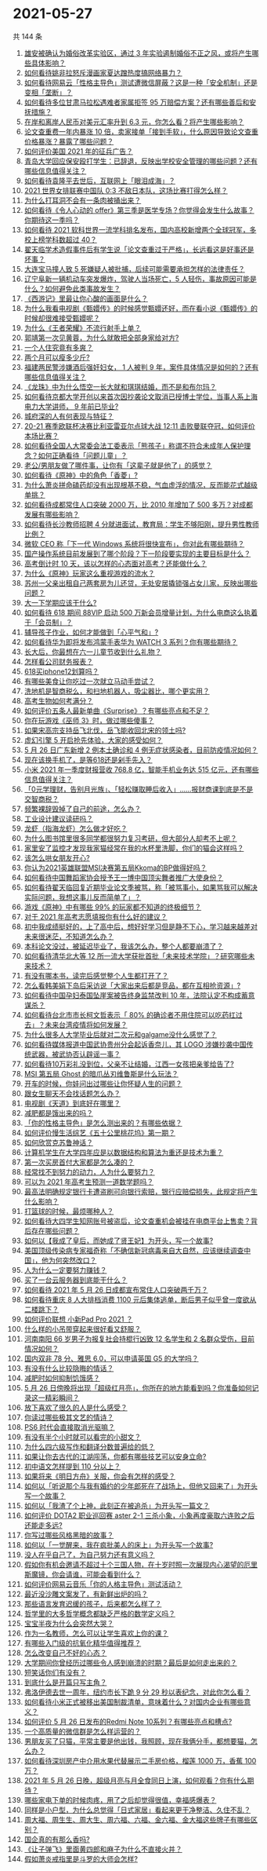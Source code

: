 # 2021-05-27

共 144 条

<!-- BEGIN -->
<!-- 最后更新时间 Thu May 27 2021 14:30:47 GMT+0800 (China Standard Time) -->

1. [雄安被确认为婚俗改革实验区，通过 3
   年实验遏制婚俗不正之风，或将产生哪些具体影响？](https://www.zhihu.com/question/461486744)
2. [如何看待姚非拉怒斥漫画家夏达蹭热度搞网络暴力？](https://www.zhihu.com/question/461513866)
3. [如何看待网易云「性格主导色」测试遭微信屏蔽？这是一种「安全机制」还是变相「垄断」？](https://www.zhihu.com/question/461505950)
4. [如何看待多位甘肃马拉松遇难者家属拒签 95
   万赔偿方案？还有哪些善后和安抚措施？](https://www.zhihu.com/question/461465423)
5. [在岸和离岸人民币对美元汇率升到 6.3
   元，你怎么看？将产生哪些影响？](https://www.zhihu.com/question/461501137)
6. [论文查重费一年内暴涨 10
   倍，卖家接单「接到手软」，什么原因导致论文查重价格暴涨？暴露了哪些问题？](https://www.zhihu.com/question/461522508)
7. [如何评价美国 2021 年的征兵广告？](https://www.zhihu.com/question/461629217)
8. [青岛大学回应保安殴打学生：已辞退，反映出学校安全管理的哪些问题？还有哪些信息值得关注？](https://www.zhihu.com/question/461456155)
9. [如何看待袁隆平去世后，互联网上「眼泪成海」？](https://www.zhihu.com/question/461143953)
10. [2021 世界女排联赛中国队 0:3
    不敌日本队，这场比赛打得怎么样？](https://www.zhihu.com/question/461567305)
11. [为什么打耳洞不会有一条肉被捅出来？](https://www.zhihu.com/question/304771389)
12. [如何看待《令人心动的
    offer》第三季是医学专场？你觉得会发生什么故事？你期待这一季吗？](https://www.zhihu.com/question/460513460)
13. [如何看待 2021 软科世界一流学科排名发布，国内高校新增两个全球冠军，多校上榜学科数超过
    40？](https://www.zhihu.com/question/461491304)
14. [翟天临学术造假事件后有学生说「论文查重过于严格」，长远看这是好事还是坏事？](https://www.zhihu.com/question/461305806)
15. [大连宝马撞人致 5
    死嫌疑人被批捕，后续可能需要承担怎样的法律责任？](https://www.zhihu.com/question/461624041)
16. [辽宁阜新一辆机动车突发爆炸，驾驶人当场死亡，5
    人轻伤，事故原因可能是什么？如何避免此类事故发生？](https://www.zhihu.com/question/461279720)
17. [《西游记》里最让你心酸的画面是什么？](https://www.zhihu.com/question/459544693)
18. [为什么我看电视剧《甄嬛传》的时候感觉甄嬛还好，而在看小说《甄嬛传》的时候却很难接受甄嬛呢？](https://www.zhihu.com/question/380788784)
19. [为什么《王者荣耀》不流行射手上单？](https://www.zhihu.com/question/460375616)
20. [郭靖第一次见黄蓉，为什么就敢把全部身家给对方?](https://www.zhihu.com/question/423933346)
21. [一个人住究竟有多爽？](https://www.zhihu.com/question/459287794)
22. [两个月可以瘦多少斤?](https://www.zhihu.com/question/430561258)
23. [福建两民警涉嫌酒后强奸妇女， 1 人被判 9
    年，案件具体情况是如何的？还有哪些信息值得关注？](https://www.zhihu.com/question/461643644)
24. [《龙珠》中为什么悟空一长大就和琪琪结婚，而不是和布尔玛？](https://www.zhihu.com/question/295712652)
25. [如何看待京都大学开创以来首次因抄袭论文取消已授博士学位，当事人系上海电力大学讲师， 9
    年前已毕业?](https://www.zhihu.com/question/461424721)
26. [城府深的人有何表现与特征？](https://www.zhihu.com/question/23215621)
27. [20-21 赛季欧联杯决赛比利亚雷亚尔点球大战 12:11
    击败曼联夺冠，如何评价本场比赛？](https://www.zhihu.com/question/461611673)
28. [如何看待全国人大常委会法工委表示「熊孩子」称谓不符合未成年人保护理念？如何正确看待「问题儿童」？](https://www.zhihu.com/question/461546452)
29. [老公/男朋友做了哪件事，让你有「这辈子就是他了」的感觉？](https://www.zhihu.com/question/421025094)
30. [如何看待《原神》中的角色「香菱」?](https://www.zhihu.com/question/460105478)
31. [为什么萧炎拼命磕药却没有出现根基不稳，气血虚浮的情况，反而能花式越级单挑？](https://www.zhihu.com/question/461264979)
32. [如何看待成都常住人口突破 2000 万，比 2010 年增加了 500
    多万？对成都发展有哪些影响？](https://www.zhihu.com/question/461488384)
33. [如何看待长沙教师招聘 4
    分就进面试，教育局：学生不够阳刚，提升男性教师比例？](https://www.zhihu.com/question/461547536)
34. [微软 CEO 称「下一代 Windows
    系统将很快宣布」，你对此有哪些期待？](https://www.zhihu.com/question/461439249)
35. [国产操作系统目前发展到了哪个阶段？下一阶段要实现的主要目标是什么？](https://www.zhihu.com/question/459912978)
36. [高考倒计时 10 天，该以怎样的心态面对高考？还能做什么？](https://www.zhihu.com/question/460933634)
37. [为什么《原神》玩家这么重视游戏的流水？](https://www.zhihu.com/question/460655313)
38. [苏州一父亲出租自己两套房为儿还贷，无处安居撬锁强占女儿家，反映出哪些问题？](https://www.zhihu.com/question/461453686)
39. [大一下学期应该干什么?](https://www.zhihu.com/question/447177295)
40. [如何看待 618 期间 88VIP 启动 500
    万新会员增量计划，为什么电商这么执着于「会员制」？](https://www.zhihu.com/question/461543901)
41. [辅导孩子作业，如何才能做到「心平气和」?](https://www.zhihu.com/question/461126046)
42. [如何看待华为即将发布鸿蒙手表华为 WATCH 3
    系列？你有哪些期待？](https://www.zhihu.com/question/461617150)
43. [长大后，你最想在六一儿童节收到什么礼物？](https://www.zhihu.com/question/460261568)
44. [怎样看公司财务报表？](https://www.zhihu.com/question/20324128)
45. [618买iphone12划算吗？](https://www.zhihu.com/question/458591246)
46. [有哪些美食让你吃过一次就立马动手尝试？](https://www.zhihu.com/question/294979999)
47. [洗地机是智商税么，和扫地机器人，吸尘器比，哪个更实用？](https://www.zhihu.com/question/418512921)
48. [高考生物如何考满分？](https://www.zhihu.com/question/288737846)
49. [如何评价五条人最新单曲《Surprise》？有哪些亮点和不足？](https://www.zhihu.com/question/461571002)
50. [你在玩游戏《巫师 3》时，做过哪些傻事？](https://www.zhihu.com/question/454236368)
51. [如果宋高宗支持岳飞北伐，岳飞能收回北宋的领土吗?](https://www.zhihu.com/question/444059876)
52. [虚幻引擎 5 开启抢先体验，大家的感受如何？](https://www.zhihu.com/question/461260818)
53. [5 月 26 日广东新增 2 例本土确诊和 4
    例无症状感染者，目前防疫情况如何？](https://www.zhihu.com/question/461624554)
54. [现在该换手机了，是等618还是剁手先入？](https://www.zhihu.com/question/458977705)
55. [小米 2021 年一季度财报营收 768.8 亿，智能手机业务达 515
    亿元，还有哪些信息值得关注？](https://www.zhihu.com/question/461537715)
56. [「0元学理财，告别月光族」、「轻松赚取睡后收入」……报财商课到底是不是交智商税？](https://www.zhihu.com/question/461165357)
57. [频繁裸辞毁掉了自己的前途，怎么办？](https://www.zhihu.com/question/459501127)
58. [工业设计建议读研吗？](https://www.zhihu.com/question/448764679)
59. [龙虾（指海龙虾）怎么做才好吃？](https://www.zhihu.com/question/59541089)
60. [为什么图书馆里很多同学都很努力复习考研，但大部分人却考不上呢？](https://www.zhihu.com/question/430364218)
61. [家里安了监控才发现我家猫经常在我的水杯里洗脚，你们的猫会这样吗？](https://www.zhihu.com/question/459983017)
62. [该怎么哄女朋友开心?](https://www.zhihu.com/question/36890374)
63. [你认为2021英雄联盟MSI决赛第五局Kkoma的BP做得好吗？](https://www.zhihu.com/question/461304568)
64. [如何看待中国舞蹈家协会授予王一博中国顶尖舞者推广大使身份？](https://www.zhihu.com/question/461616982)
65. [如何看待翟天临回复近期毕业论文季被骂，称「被骂事小，如果骂我可以解决实际问题，我想这事儿反而简单了」？](https://www.zhihu.com/question/461528535)
66. [游戏《原神》中有哪些 99% 的玩家都不知道的终极细节？](https://www.zhihu.com/question/455434766)
67. [对于 2021 年高考志愿填报你有什么好的建议？](https://www.zhihu.com/question/456117303)
68. [初中我成绩挺好的，上了高中后，想好好学习但是静不下心，学习越来越差对未来很迷茫，不知道怎么办？](https://www.zhihu.com/question/460172590)
69. [本科论文没过，被延迟毕业了，我该怎么办，整个人都要崩溃了？](https://www.zhihu.com/question/323526847)
70. [如何看待清华北大等 12
    所一流大学获批首批「未来技术学院」？研究哪些未来技术？](https://www.zhihu.com/question/461372175)
71. [有没有哪本书，读完后感觉整个人生都打开了？](https://www.zhihu.com/question/419528920)
72. [怎么看韩美娟下岛后采访说「大家出来后都是竞品，都在互相抢资源」?](https://www.zhihu.com/question/461480245)
73. [如何看待中国孕妇泰国坠崖案被告终身监禁改判 10
    年，法院认定不构成蓄意谋杀？](https://www.zhihu.com/question/461449495)
74. [如何看待台北市市长柯文哲表示「 80%
    的确诊者不用住院可以吃药扛过去」？未来台湾疫情将如何发展？](https://www.zhihu.com/question/461364931)
75. [为什么很多人大学毕业后就对二次元和galgame没什么感觉了？](https://www.zhihu.com/question/460275154)
76. [如何看待媒体报道中国武协贵州分会起诉香奈儿，其 LOGO
    涉嫌抄袭中国传统武器，被武协否认辟谣一事？](https://www.zhihu.com/question/461362478)
77. [如何看待10万彩礼没到位，父亲不让结婚，江西一女孩把亲爹给告了?](https://www.zhihu.com/question/460760238)
78. [MSI 第五局 Ghost 的暗爪丛刃维鲁斯是什么玩法？](https://www.zhihu.com/question/461077434)
79. [开车的时候，你娃问出过哪些让你怀疑人生的问题？](https://www.zhihu.com/question/461363180)
80. [跟女生聊天不会找话题怎么办？](https://www.zhihu.com/question/265983309)
81. [电视剧《天道》到底好在哪里？](https://www.zhihu.com/question/457421772)
82. [减肥都是饿出来的吗？](https://www.zhihu.com/question/446278658)
83. [「你的性格主导色」是怎么测出来的？有哪些依据？](https://www.zhihu.com/question/461472606)
84. [如何评价慢生活综艺《五十公里桃花坞》第一期？](https://www.zhihu.com/question/460852490)
85. [如何欣赏克苏鲁神话？](https://www.zhihu.com/question/27948191)
86. [计算机学生在大学四年应是以数据结构和算法为重还是技术为重？](https://www.zhihu.com/question/395908518)
87. [第一次买房首付大家都是怎么凑的？](https://www.zhihu.com/question/322284293)
88. [经常找不到努力的动力，人为什么要努力？](https://www.zhihu.com/question/456632067)
89. [可以为 2021 年高考生预测一道数学题吗？](https://www.zhihu.com/question/458065536)
90. [最高法明确规定银行卡遭盗刷可向银行索赔，银行应赔偿损失，此规定将产生什么影响？](https://www.zhihu.com/question/461287894)
91. [打篮球的时候，最烦哪种人？](https://www.zhihu.com/question/435513081)
92. [如何看待大四学生知网账号被盗后，论文查重机会被挂在电商平台上售卖？背后存在哪些问题？](https://www.zhihu.com/question/461448977)
93. [如何以【我成了皇后，而她成了贤王妃】为开头，写一个故事?](https://www.zhihu.com/question/449094157)
94. [美国顶级传染病专家福奇称「不确信新冠病毒来自大自然，应该继续调查中国」，他为何突然改口？](https://www.zhihu.com/question/461117023)
95. [人为什么一定要努力赚钱？](https://www.zhihu.com/question/301579279)
96. [买了一台云服务器到底能干什么？](https://www.zhihu.com/question/27205559)
97. [如何看待 2021 年 5 月 26
    日成都宣布常住人口突破两千万？](https://www.zhihu.com/question/461466462)
98. [如何看待重庆 8 人大排档消费 1100
    元后集体逃单，断后男子似乎曾一度欲从二楼跳下？](https://www.zhihu.com/question/461295626)
99. [如何评价联想 小新Pad Pro 2021 ？](https://www.zhihu.com/question/457950568)
100. [什么样的小吊带穿起来很好看又舒服？](https://www.zhihu.com/question/446715939)
101. [河南南阳 66 岁男子为报复社会持棍行凶致 12 名学生和 2
     名群众受伤，目前情况如何？](https://www.zhihu.com/question/461425589)
102. [国内双非 78 分、雅思 6.0，可以申请英国 G5
     的大学吗？](https://www.zhihu.com/question/457159794)
103. [有没有什么比较隐晦的情话？](https://www.zhihu.com/question/423230600)
104. [减肥时如何抑制饥饿感？](https://www.zhihu.com/question/365657997)
105. [5 月 26
     日傍晚将出现「超级红月亮」，你所在的地方能看到吗？你准备如何记录这一精彩瞬间？](https://www.zhihu.com/question/461436954)
106. [放下喜欢了很久的人是什么感受？](https://www.zhihu.com/question/451957104)
107. [你读过哪些极其文艺的情诗？](https://www.zhihu.com/question/370321379)
108. [PS6 时代会直接取消光驱嘛？](https://www.zhihu.com/question/461347055)
109. [有没有半个小时就可以看完的小甜文？](https://www.zhihu.com/question/447942198)
110. [为什么四六级写作和翻译分数普遍给的低？](https://www.zhihu.com/question/40770196)
111. [如果让你去古代的江湖闯荡，你都有哪些技艺可以安身立命?](https://www.zhihu.com/question/461487669)
112. [初中语文怎样提到 110 分以上？](https://www.zhihu.com/question/311901970)
113. [如果将来《明日方舟》关服，你会有怎样的感受？](https://www.zhihu.com/question/460506303)
114. [如何以「听说那个与我有婚约的少年郎死在了战场上，但他又回来了」为开头写一个故事？](https://www.zhihu.com/question/459096689)
115. [如何以「我渣了个上神，此刻正在被追杀」为开头写一篇文？](https://www.zhihu.com/question/454304575)
116. [如何评价 DOTA2 职业巡回赛 aster 2-1
     三杀小象，小象再度豪取六连败之后还能走多远?](https://www.zhihu.com/question/460686728)
117. [你写过哪些风格黑暗的故事？](https://www.zhihu.com/question/38878101)
118. [如何以「一觉醒来，我在疯批美人的床上」为开头写一个故事?](https://www.zhihu.com/question/461370999)
119. [没人在乎自己了，为自己努力还有意义吗？](https://www.zhihu.com/question/459803278)
120. [假如你有机会邀请不超过十个三国人物，在十岁时照一次展现内心渴望的厄里斯魔镜，你会请谁，可能会看到什么？](https://www.zhihu.com/question/461291276)
121. [如何评价网易云音乐「你的人格主导色」测试活动？](https://www.zhihu.com/question/461473926)
122. [最近没沙雕文案发了，有新鲜出炉的吗？](https://www.zhihu.com/question/455777381)
123. [那些语言发育迟缓的孩子，后来都怎么样了？](https://www.zhihu.com/question/304955705)
124. [哲学里的大多哲学概念都缺乏严格的数学定义吗？](https://www.zhihu.com/question/455229246)
125. [宝宝半夜为什么会突然大哭？](https://www.zhihu.com/question/457113218)
126. [作为一名教师，怎么可以让学生喜欢上你的课？](https://www.zhihu.com/question/358526058)
127. [有哪些入门级的抗氧化精华值得推荐？](https://www.zhihu.com/question/28625340)
128. [怎么改变自己不好的心态？](https://www.zhihu.com/question/456286875)
129. [大学期间你曾经历过哪些令人感到崩溃的时期？最后是如何走出来的？](https://www.zhihu.com/question/461290099)
130. [短笑话你们有没有？](https://www.zhihu.com/question/461025294)
131. [到底什么是开篇只写主角？](https://www.zhihu.com/question/461527777)
132. [弗洛伊德去世一周年，纽约市长下跪 9 分 29
     秒以表纪念，对此你怎么看？](https://www.zhihu.com/question/461467217)
133. [如何看待小米正式被移出美国制裁清单，意味着什么？对国内企业有哪些意义？](https://www.zhihu.com/question/461450557)
134. [如何评价 5 月 26 日发布的Redmi Note
     10系列？有哪些亮点和槽点?](https://www.zhihu.com/question/460620278)
135. [一个高质量的微信群是怎么样运营的？](https://www.zhihu.com/question/34875569)
136. [男朋友买了只猫，平常主要是他出钱，我照顾，现在我俩分手，都想要猫，怎么办？](https://www.zhihu.com/question/458381801)
137. [如何看待深圳房产中介用水果代替展示二手房价格，榴莲 1000 万，香蕉 100
     万？](https://www.zhihu.com/question/461327995)
138. [2021 年 5 月 26
     日晚，超级月亮与月全食同日上演，如何观看？你有什么期待？](https://www.zhihu.com/question/461221868)
139. [哪些家电下单的时候肉疼，用了之后却觉得很值，幸福感爆表？](https://www.zhihu.com/question/461218824)
140. [同样是小户型，为什么总觉得「日式家居」看起来更干净整洁、久住不乱？](https://www.zhihu.com/question/456011068)
141. [周大福、周生生、周大生、周六福、六福、金六福、金大福这些牌子有哪些区别？](https://www.zhihu.com/question/32209352)
142. [国企真的有那么香吗?](https://www.zhihu.com/question/459743114)
143. [《让子弹飞》里面黄四郎和麻子为什么不直接火并？](https://www.zhihu.com/question/453864740)
144. [假如萧炎戒指里是斗罗的大师会怎样?](https://www.zhihu.com/question/460984638)

<!-- END -->
